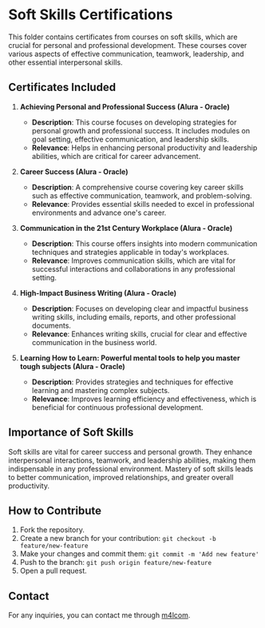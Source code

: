 # Soft Skills Certifications

This folder contains certificates from courses on soft skills, which are crucial for personal and professional development. These courses cover various aspects of effective communication, teamwork, leadership, and other essential interpersonal skills.

## Certificates Included

1. **Achieving Personal and Professional Success (Alura - Oracle)**
   - **Description**: This course focuses on developing strategies for personal growth and professional success. It includes modules on goal setting, effective communication, and leadership skills.
   - **Relevance**: Helps in enhancing personal productivity and leadership abilities, which are critical for career advancement.

2. **Career Success (Alura - Oracle)**
   - **Description**: A comprehensive course covering key career skills such as effective communication, teamwork, and problem-solving.
   - **Relevance**: Provides essential skills needed to excel in professional environments and advance one's career.

3. **Communication in the 21st Century Workplace (Alura - Oracle)**
   - **Description**: This course offers insights into modern communication techniques and strategies applicable in today's workplaces.
   - **Relevance**: Improves communication skills, which are vital for successful interactions and collaborations in any professional setting.

4. **High-Impact Business Writing (Alura - Oracle)**
   - **Description**: Focuses on developing clear and impactful business writing skills, including emails, reports, and other professional documents.
   - **Relevance**: Enhances writing skills, crucial for clear and effective communication in the business world.

5. **Learning How to Learn: Powerful mental tools to help you master tough subjects (Alura - Oracle)**
   - **Description**: Provides strategies and techniques for effective learning and mastering complex subjects.
   - **Relevance**: Improves learning efficiency and effectiveness, which is beneficial for continuous professional development.

## Importance of Soft Skills

Soft skills are vital for career success and personal growth. They enhance interpersonal interactions, teamwork, and leadership abilities, making them indispensable in any professional environment. Mastery of soft skills leads to better communication, improved relationships, and greater overall productivity.

## How to Contribute

1. Fork the repository.
2. Create a new branch for your contribution: `git checkout -b feature/new-feature`
3. Make your changes and commit them: `git commit -m 'Add new feature'`
4. Push to the branch: `git push origin feature/new-feature`
5. Open a pull request.

## Contact

For any inquiries, you can contact me through [m4lcom](https://linkedin.com/malcom-foca).
